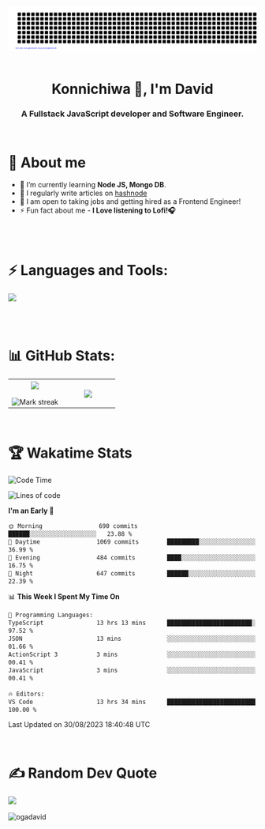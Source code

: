 <div align="center">
 <img src="gitartwork.svg" />
</div>

<br/>

<h1 align="center">Konnichiwa 👋, I'm David</h1>
<h3 align="center">A Fullstack JavaScript developer and Software Engineer.</h3>
<br />

# 🚀 About me
- 🌱 I’m currently learning **Node JS, Mongo DB**.
- 📝 I regularly write articles on [hashnode](https://davidoga.hashnode.dev/)
- 🎯 I am open to taking jobs and getting hired as a Frontend Engineer! 
- ⚡ Fun fact about me - **I Love listening to Lofi!🎧**
<br/>
<br />
<h1 align="left">⚡ Languages and Tools:</h1>
<p>
  <a href="https://skillicons.dev">
    <img src="https://skillicons.dev/icons?i=html,css,tailwind,sass,styledcomponents,js,ts,react,nextjs,firebase,planetscale,jest,postman,git,github,vercel,vscode,powershell,figma,vite" />
  </a>
</p>
<br/>
<br />

# 📊 GitHub Stats:

<table align="center">
<tr border="none">
<td width="50%" align="center">
  
  <img  align="center"  src="https://github-readme-stats.vercel.app/api?username=OgaDavid&theme=react&show_icons=true&count_private=true" />
  <br></br>
  <img  title="🔥 Get streak stats for your profile at git.io/streak-stats" alt="Mark streak" src="https://github-readme-streak-stats.herokuapp.com/?user=OgaDavid&theme=react&hide_border=false" /> 
</td>

<td width="50%" align="center">

  <img  align="center"  src="https://github-readme-stats.anuraghazra1.vercel.app/api/top-langs/?username=OgaDavid&theme=react&hide_border=false&no-bg=true&no-frame=true&langs_count=10"/>
  
  </td>
</tr>
</table>

<br/>

# 🏆 Wakatime Stats

<!--START_SECTION:waka-->
![Code Time](http://img.shields.io/badge/Code%20Time-151%20hrs%2047%20mins-blue)

![Lines of code](https://img.shields.io/badge/From%20Hello%20World%20I%27ve%20Written-1.1%20million%20lines%20of%20code-blue)

**I'm an Early 🐤** 

```text
🌞 Morning                690 commits         ██████░░░░░░░░░░░░░░░░░░░   23.88 % 
🌆 Daytime                1069 commits        █████████░░░░░░░░░░░░░░░░   36.99 % 
🌃 Evening                484 commits         ████░░░░░░░░░░░░░░░░░░░░░   16.75 % 
🌙 Night                  647 commits         ██████░░░░░░░░░░░░░░░░░░░   22.39 % 
```


📊 **This Week I Spent My Time On** 

```text
💬 Programming Languages: 
TypeScript               13 hrs 13 mins      ████████████████████████░   97.52 % 
JSON                     13 mins             ░░░░░░░░░░░░░░░░░░░░░░░░░   01.66 % 
ActionScript 3           3 mins              ░░░░░░░░░░░░░░░░░░░░░░░░░   00.41 % 
JavaScript               3 mins              ░░░░░░░░░░░░░░░░░░░░░░░░░   00.41 % 

🔥 Editors: 
VS Code                  13 hrs 34 mins      █████████████████████████   100.00 % 
```


 Last Updated on 30/08/2023 18:40:48 UTC
<!--END_SECTION:waka-->
<br />

# ✍️ Random Dev Quote
![](https://quotes-github-readme.vercel.app/api?type=horizontal&theme=dark)

<p align="left"> <img src="https://komarev.com/ghpvc/?username=ogadavid&label=Profile%20views&color=0e75b6&style=flat" alt="ogadavid" /> </p>

